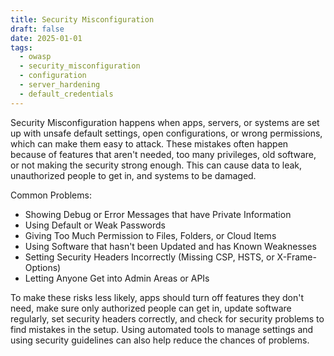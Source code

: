 ```yaml
---
title: Security Misconfiguration
draft: false
date: 2025-01-01
tags:
  - owasp
  - security_misconfiguration
  - configuration
  - server_hardening
  - default_credentials
---
```


Security Misconfiguration happens when apps, servers, or systems are set up with unsafe default settings, open configurations, or wrong permissions, which can make them easy to attack. These mistakes often happen because of features that aren't needed, too many privileges, old software, or not making the security strong enough. This can cause data to leak, unauthorized people to get in, and systems to be damaged.

Common Problems:

- Showing Debug or Error Messages that have Private Information
- Using Default or Weak Passwords
- Giving Too Much Permission to Files, Folders, or Cloud Items
- Using Software that hasn't been Updated and has Known Weaknesses
- Setting Security Headers Incorrectly (Missing CSP, HSTS, or X-Frame-Options)
- Letting Anyone Get into Admin Areas or APIs

To make these risks less likely, apps should turn off features they don't need, make sure only authorized people can get in, update software regularly, set security headers correctly, and check for security problems to find mistakes in the setup. Using automated tools to manage settings and using security guidelines can also help reduce the chances of problems.

